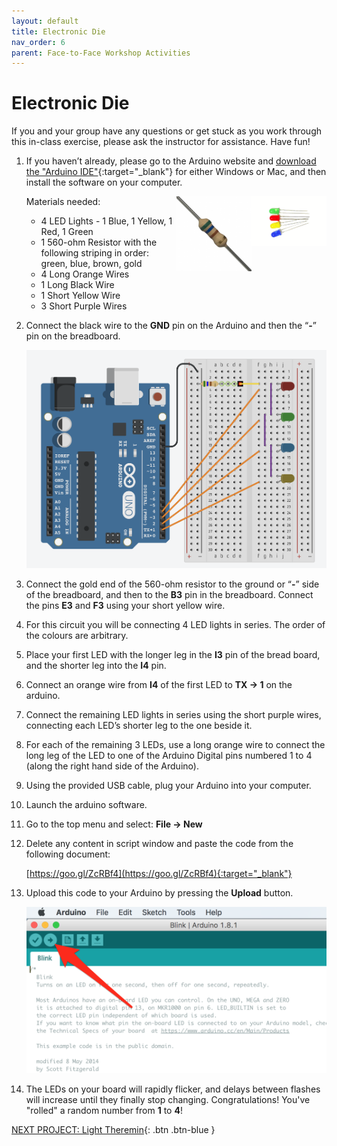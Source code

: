 ```yaml
---
layout: default
title: Electronic Die
nav_order: 6
parent: Face-to-Face Workshop Activities
---
```


# Electronic Die

If you and your group have any questions or get stuck as you work through this in-class exercise, please ask the instructor for assistance.  Have fun!

1.  If you haven’t already, please go to the Arduino website and [download the "Arduino IDE"](https://www.arduino.cc/en/Main/Software){:target="_blank"} for either Windows or Mac, and then install the software on your computer.

    Materials needed:
    <img src="..\images\in-person_workshops\electronic_die\LED.png" alt="led" style="float:right;width:120px;">
    <img src="..\images\in-person_workshops\electronic_die\560-ohm_res.png" alt="560 ohm resistor" style="float:right;width:120px;">
    - 4 LED Lights - 1 Blue, 1 Yellow, 1 Red, 1 Green
    - 1 560-ohm Resistor with the following striping in order: green, blue, brown, gold
    - 4 Long Orange Wires
    - 1 Long Black Wire
    - 1 Short Yellow Wire
    - 3 Short Purple Wires

2.  Connect the black wire to the **GND** pin on the Arduino and then the “**-**” pin on the breadboard.

    <img src="..\images\in-person_workshops\electronic_die\breadboard_schematic_2.png" alt="breadboard" style="width:480px;">

3.  Connect the gold end of the 560-ohm resistor to the ground or “**-**” side of the breadboard, and then to the **B3** pin in the breadboard. Connect the pins **E3** and **F3** using your short yellow wire.

4.  For this circuit you will be connecting 4 LED lights in series. The order of the colours are arbitrary.

5.  Place your first LED with the longer leg in the **I3** pin of the bread board, and the shorter leg into the **I4** pin.

6.  Connect an orange wire from **I4** of the first LED to **TX -> 1** on the arduino.

7.  Connect the remaining LED lights in series using the short purple wires, connecting each LED’s shorter leg to the one beside it.

8.  For each of the remaining 3 LEDs, use a long orange wire to connect the long leg of the LED to one of the Arduino Digital pins numbered 1 to 4 (along the right hand side of the Arduino).

9.  Using the provided USB cable, plug your Arduino into your computer.

10.  Launch the arduino software.

11.  Go to the top menu and select: **File -> New**

12.  Delete any content in script window and paste the code from the following document:

     [https://goo.gl/ZcRBf4](https://goo.gl/ZcRBf4){:target="_blank"}

13.  Upload this code to your Arduino by pressing the **Upload** button.

     <img src="..\images\in-person_workshops\light_theremin\upload.png" alt="upload" style="width:480px;">

14.  The LEDs on your board will rapidly flicker, and delays between flashes will increase until they finally stop changing. Congratulations! You've "rolled" a random number from **1** to **4**!

[NEXT PROJECT: Light Theremin](light_theremin.html){: .btn .btn-blue }
